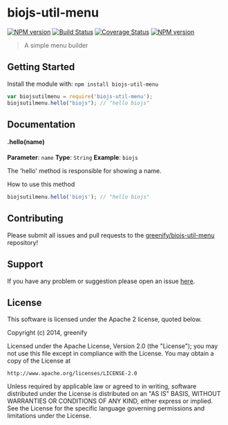 # biojs-util-menu

[![NPM version](http://img.shields.io/npm/v/biojs-util-menu.svg)](https://www.npmjs.org/package/biojs-util-menu)
[![Build Status](https://secure.travis-ci.org/greenify/biojs-util-menu.png?branch=master)](http://travis-ci.org/greenify/biojs-util-menu)
[![Coverage Status](https://img.shields.io/coveralls/greenify/biojs-util-menu.svg)](https://coveralls.io/r/greenify/biojs-util-menu)
[![NPM version](https://badge-me.herokuapp.com/api/npm/biojs-util-menu.png)](http://badges.enytc.com/for/npm/biojs-util-menu) 

> A simple menu builder

## Getting Started
Install the module with: `npm install biojs-util-menu`

```javascript
var biojsutilmenu = require('biojs-util-menu');
biojsutilmenu.hello("biojs"); // "hello biojs"
```

## Documentation

#### .hello(name)

**Parameter**: `name`
**Type**: `String`
**Example**: `biojs`

The 'hello' method is responsible for showing a name.

How to use this method

```javascript
biojsutilmenu.hello('biojs'); // "hello biojs"
```

## Contributing

Please submit all issues and pull requests to the [greenify/biojs-util-menu](http://github.com/greenify/biojs-util-menu) repository!

## Support
If you have any problem or suggestion please open an issue [here](https://github.com/greenify/biojs-util-menu/issues).

## License 


This software is licensed under the Apache 2 license, quoted below.

Copyright (c) 2014, greenify

Licensed under the Apache License, Version 2.0 (the "License"); you may not
use this file except in compliance with the License. You may obtain a copy of
the License at

    http://www.apache.org/licenses/LICENSE-2.0

Unless required by applicable law or agreed to in writing, software
distributed under the License is distributed on an "AS IS" BASIS, WITHOUT
WARRANTIES OR CONDITIONS OF ANY KIND, either express or implied. See the
License for the specific language governing permissions and limitations under
the License.
